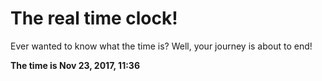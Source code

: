 # The real time clock!

Ever wanted to know what the time is? Well, your journey is about to end!

**The time is Nov 23, 2017, 11:36**